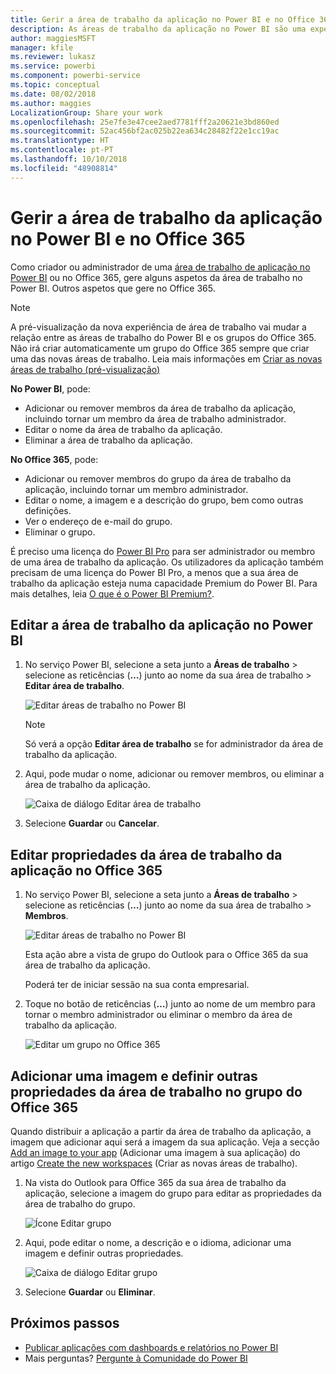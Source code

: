 ```yaml
---
title: Gerir a área de trabalho da aplicação no Power BI e no Office 365
description: As áreas de trabalho da aplicação no Power BI são uma experiência de colaboração baseada nos grupos do Office 365. Faça a gestão das suas áreas de trabalho de aplicação no Power BI e também no Office 365.
author: maggiesMSFT
manager: kfile
ms.reviewer: lukasz
ms.service: powerbi
ms.component: powerbi-service
ms.topic: conceptual
ms.date: 08/02/2018
ms.author: maggies
LocalizationGroup: Share your work
ms.openlocfilehash: 25e7fe3e47cee2aed7781fff2a20621e3bd860ed
ms.sourcegitcommit: 52ac456bf2ac025b22ea634c28482f22e1cc19ac
ms.translationtype: HT
ms.contentlocale: pt-PT
ms.lasthandoff: 10/10/2018
ms.locfileid: "48908814"
---
```

# <a name="manage-your-app-workspace-in-power-bi-and-office-365"></a>Gerir a área de trabalho da aplicação no Power BI e no Office 365
Como criador ou administrador de uma [área de trabalho de aplicação no Power BI](service-create-distribute-apps.md) ou no Office 365, gere alguns aspetos da área de trabalho no Power BI. Outros aspetos que gere no Office 365. 

> [!NOTE]
> A pré-visualização da nova experiência de área de trabalho vai mudar a relação entre as áreas de trabalho do Power BI e os grupos do Office 365. Não irá criar automaticamente um grupo do Office 365 sempre que criar uma das novas áreas de trabalho. Leia mais informações em [Criar as novas áreas de trabalho (pré-visualização)](service-create-the-new-workspaces.md)

**No Power BI**, pode:

* Adicionar ou remover membros da área de trabalho da aplicação, incluindo tornar um membro da área de trabalho administrador.
* Editar o nome da área de trabalho da aplicação.
* Eliminar a área de trabalho da aplicação.

**No Office 365**, pode:

* Adicionar ou remover membros do grupo da área de trabalho da aplicação, incluindo tornar um membro administrador.
* Editar o nome, a imagem e a descrição do grupo, bem como outras definições.
* Ver o endereço de e-mail do grupo.
* Eliminar o grupo.

É preciso uma licença do [Power BI Pro](service-features-license-type.md) para ser administrador ou membro de uma área de trabalho da aplicação. Os utilizadores da aplicação também precisam de uma licença do Power BI Pro, a menos que a sua área de trabalho da aplicação esteja numa capacidade Premium do Power BI. Para mais detalhes, leia [O que é o Power BI Premium?](service-premium.md).

## <a name="edit-your-app-workspace-in-power-bi"></a>Editar a área de trabalho da aplicação no Power BI
1. No serviço Power BI, selecione a seta junto a **Áreas de trabalho** > selecione as reticências (**…**) junto ao nome da sua área de trabalho > **Editar área de trabalho**. 
   
   ![Editar áreas de trabalho no Power BI](media/service-manage-app-workspace-in-power-bi-and-office-365/power-bi-app-ellipsis.png)
   
   > [!NOTE]
   > Só verá a opção **Editar área de trabalho** se for administrador da área de trabalho da aplicação.
   > 
   > 
2. Aqui, pode mudar o nome, adicionar ou remover membros, ou eliminar a área de trabalho da aplicação. 
   
   ![Caixa de diálogo Editar área de trabalho](media/service-manage-app-workspace-in-power-bi-and-office-365/power-bi-app-edit-workspace.png)
3. Selecione **Guardar** ou **Cancelar**.

## <a name="edit-power-bi-app-workspace-properties-in-office-365"></a>Editar propriedades da área de trabalho da aplicação no Office 365
1. No serviço Power BI, selecione a seta junto a **Áreas de trabalho** > selecione as reticências (**…**) junto ao nome da sua área de trabalho > **Membros**. 
   
   ![Editar áreas de trabalho no Power BI](media/service-manage-app-workspace-in-power-bi-and-office-365/power-bi-app-ellipsis.png)
   
   Esta ação abre a vista de grupo do Outlook para o Office 365 da sua área de trabalho da aplicação.
   
   Poderá ter de iniciar sessão na sua conta empresarial.
2. Toque no botão de reticências (**…**) junto ao nome de um membro para tornar o membro administrador ou eliminar o membro da área de trabalho da aplicação. 
   
   ![Editar um grupo no Office 365](media/service-manage-app-workspace-in-power-bi-and-office-365/pbi_managegroupo365.png)

## <a name="add-an-image-and-set-other-workspace-properties-in-the-office-365-group"></a>Adicionar uma imagem e definir outras propriedades da área de trabalho no grupo do Office 365
Quando distribuir a aplicação a partir da área de trabalho da aplicação, a imagem que adicionar aqui será a imagem da sua aplicação. Veja a secção [Add an image to your app](service-create-workspaces.md#add-an-image-to-your-office-365-app-workspace-optional) (Adicionar uma imagem à sua aplicação) do artigo [Create the new workspaces](service-create-workspaces.md) (Criar as novas áreas de trabalho).

1. Na vista do Outlook para Office 365 da sua área de trabalho da aplicação, selecione a imagem do grupo para editar as propriedades da área de trabalho do grupo.
   
   ![Ícone Editar grupo](media/service-manage-app-workspace-in-power-bi-and-office-365/pbi_editgroupo365.png)
2. Aqui, pode editar o nome, a descrição e o idioma, adicionar uma imagem e definir outras propriedades.
   
   ![Caixa de diálogo Editar grupo](media/service-manage-app-workspace-in-power-bi-and-office-365/pbi_editgrpo365dialog.png)
3. Selecione **Guardar** ou **Eliminar**.

## <a name="next-steps"></a>Próximos passos
* [Publicar aplicações com dashboards e relatórios no Power BI](service-create-distribute-apps.md)
* Mais perguntas? [Pergunte à Comunidade do Power BI](http://community.powerbi.com/)

